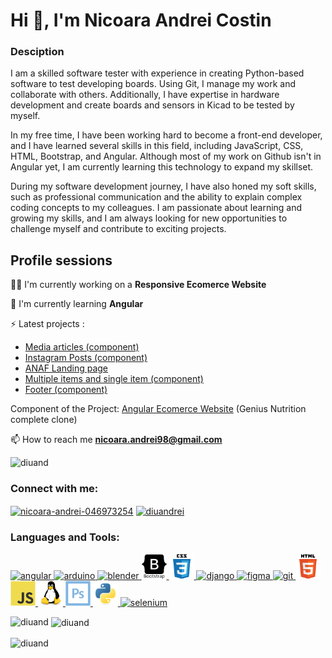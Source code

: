 
# Hi 👋, I'm Nicoara Andrei Costin

### Desciption
I am a skilled software tester with experience in creating Python-based software to test developing boards. Using Git, I manage my work and collaborate with others. Additionally, I have expertise in hardware development and create boards and sensors in Kicad to be tested by myself.

In my free time, I have been working hard to become a front-end developer, and I have learned several skills in this field, including JavaScript, CSS, HTML, Bootstrap, and Angular. Although most of my work on Github isn't in Angular yet, I am currently learning this technology to expand my skillset.

During my software development journey, I have also honed my soft skills, such as professional communication and the ability to explain complex coding concepts to my colleagues. I am passionate about learning and growing my skills, and I am always looking for new opportunities to challenge myself and contribute to exciting projects.

## Profile sessions
👩‍💻 I'm currently working on a **Responsive Ecomerce Website**

🧠 I'm currently learning **Angular**

⚡️ Latest projects : 
- [Media articles (component)](https://github.com/diuand/Media-component)
- [Instagram Posts (component)](https://github.com/diuand/Instagram-Advertisement-Component)
- [ANAF Landing page](https://github.com/diuand/ANAF-landing-page)
- [Multiple items and single item (component)](https://github.com/diuand/Multiple-items-and-single-item-Component)
- [Footer (component)](https://github.com/diuand/Footer-Component)

Component of the Project: [Angular Ecomerce Website](https://github.com/diuand/Angular-Ecomerce-Website) (Genius Nutrition complete clone)

📫 How to reach me **nicoara.andrei98@gmail.com**


<p align="left"> <img src="https://komarev.com/ghpvc/?username=diuand&label=Profile%20views&color=0e75b6&style=flat" alt="diuand" /> </p>
<h3 align="left">Connect with me:</h3>
<p align="left">
<a href="https://linkedin.com/in/nicoara-andrei-046973254" target="blank"><img align="center" src="https://raw.githubusercontent.com/rahuldkjain/github-profile-readme-generator/master/src/images/icons/Social/linked-in-alt.svg" alt="nicoara-andrei-046973254" height="30" width="40" /></a>
<a href="https://www.hackerrank.com/diuandrei" target="blank"><img align="center" src="https://raw.githubusercontent.com/rahuldkjain/github-profile-readme-generator/master/src/images/icons/Social/hackerrank.svg" alt="diuandrei" height="30" width="40" /></a>
</p>

<h3 align="left">Languages and Tools:</h3>
<p align="left"> <a href="https://angular.io" target="_blank" rel="noreferrer"> <img src="https://angular.io/assets/images/logos/angular/angular.svg" alt="angular" width="40" height="40"/> </a> <a href="https://www.arduino.cc/" target="_blank" rel="noreferrer"> <img src="https://cdn.worldvectorlogo.com/logos/arduino-1.svg" alt="arduino" width="40" height="40"/> </a> <a href="https://www.blender.org/" target="_blank" rel="noreferrer"> <img src="https://download.blender.org/branding/community/blender_community_badge_white.svg" alt="blender" width="40" height="40"/> </a> <a href="https://getbootstrap.com" target="_blank" rel="noreferrer"> <img src="https://raw.githubusercontent.com/devicons/devicon/master/icons/bootstrap/bootstrap-plain-wordmark.svg" alt="bootstrap" width="40" height="40"/> </a> <a href="https://www.w3schools.com/css/" target="_blank" rel="noreferrer"> <img src="https://raw.githubusercontent.com/devicons/devicon/master/icons/css3/css3-original-wordmark.svg" alt="css3" width="40" height="40"/> </a> <a href="https://www.djangoproject.com/" target="_blank" rel="noreferrer"> <img src="https://cdn.worldvectorlogo.com/logos/django.svg" alt="django" width="40" height="40"/> </a> <a href="https://www.figma.com/" target="_blank" rel="noreferrer"> <img src="https://www.vectorlogo.zone/logos/figma/figma-icon.svg" alt="figma" width="40" height="40"/> </a> <a href="https://git-scm.com/" target="_blank" rel="noreferrer"> <img src="https://www.vectorlogo.zone/logos/git-scm/git-scm-icon.svg" alt="git" width="40" height="40"/> </a> <a href="https://www.w3.org/html/" target="_blank" rel="noreferrer"> <img src="https://raw.githubusercontent.com/devicons/devicon/master/icons/html5/html5-original-wordmark.svg" alt="html5" width="40" height="40"/> </a> <a href="https://developer.mozilla.org/en-US/docs/Web/JavaScript" target="_blank" rel="noreferrer"> <img src="https://raw.githubusercontent.com/devicons/devicon/master/icons/javascript/javascript-original.svg" alt="javascript" width="40" height="40"/> </a> <a href="https://www.linux.org/" target="_blank" rel="noreferrer"> <img src="https://raw.githubusercontent.com/devicons/devicon/master/icons/linux/linux-original.svg" alt="linux" width="40" height="40"/> </a> <a href="https://www.photoshop.com/en" target="_blank" rel="noreferrer"> <img src="https://raw.githubusercontent.com/devicons/devicon/master/icons/photoshop/photoshop-line.svg" alt="photoshop" width="40" height="40"/> </a> <a href="https://www.python.org" target="_blank" rel="noreferrer"> <img src="https://raw.githubusercontent.com/devicons/devicon/master/icons/python/python-original.svg" alt="python" width="40" height="40"/> </a> <a href="https://www.selenium.dev" target="_blank" rel="noreferrer"> <img src="https://raw.githubusercontent.com/detain/svg-logos/780f25886640cef088af994181646db2f6b1a3f8/svg/selenium-logo.svg" alt="selenium" width="40" height="40"/> </a> </p>

<p><img align="left" src="https://github-readme-stats.vercel.app/api/top-langs?username=diuand&show_icons=true&locale=en&layout=compact" alt="diuand" /></p>

<p>&nbsp;<img align="center" src="https://github-readme-stats.vercel.app/api?username=diuand&show_icons=true&locale=en" alt="diuand" /></p>

<p><img align="center" src="https://github-readme-streak-stats.herokuapp.com/?user=diuand&" alt="diuand" /></p>
